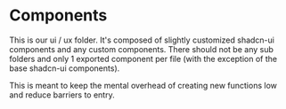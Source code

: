 # Components

This is our ui / ux folder. It's composed of slightly customized shadcn-ui
components and any custom components. There should not be any sub folders and
only 1 exported component per file (with the exception of the base shadcn-ui
components).

This is meant to keep the mental overhead of creating new functions low and
reduce barriers to entry.
